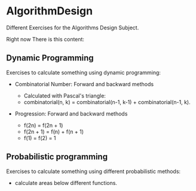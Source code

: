 # AlgorithmDesign
Different Exercises for the Algorithms Design Subject.

Right now There is this content:

## Dynamic Programming
Exercises to calculate something using dynamic programming:

- Combinatorial Number: Forward and backward methods
  - Calculated with Pascal's triangle:
   - combinatorial(n, k) = combinatorial(n-1, k-1) + combinatorial(n-1, k).

- Progression: Forward and backward methods
  - f(2n) = f(2n + 1)
  - f(2n + 1) = f(n) + f(n + 1)
  - f(1) = f(2) = 1

## Probabilistic programming
Exercises to calculate something using different probabilistic methods:
  - calculate areas below different functions.
